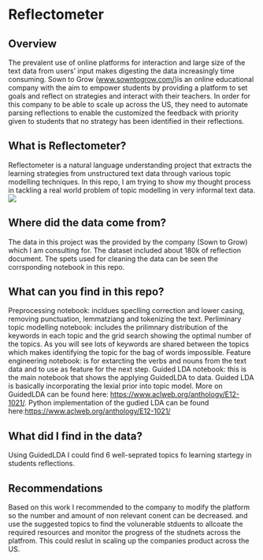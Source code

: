 # Reflectometer

##  Overview
The prevalent use of online platforms for interaction and large size of the text data from users’ input makes digesting the data increasingly time consuming. Sown to Grow (www.sowntogrow.com/)is an online educational company with the aim to empower students by providing a platform to set goals and reflect on strategies and interact with their teachers. In order for this company to be able to scale up across the US, they need to automate parsing reflections to enable the customized the feedback with priority given to students that no strategy has been identified in their reflections. 

## What is Reflectometer?
Reflectometer is a natural language understanding project that extracts the learning strategies from unstructured text data through various topic modelling techniques. In this repo, I am trying to show my thought process in tackling a real world problem of topic modelling in very informal text data. 
<img src="img/company.png" >

## Where did the data come from?
The data in this project was the provided by the company (Sown to Grow) which I am consulting for. The dataset included about 180k of reflection document. The spets used for cleaning the data can be seen the corrsponding notebook in this repo.

## What can you find in this repo?
Preprocessing notebook: 
incldues speclling correction and lower casing, removing punctuation, lemmatziang and tokenizing the text.
Perliminary topic modelling notebook:
includes the prilimnary distribution of the keywords in each topic and the grid search showing the optimal number of the topics. As you will see lots of keywords are shared between the topics which makes identifying the topic for the bag of words impossible.
Feature engineering notebook:
is for extarcting the verbs and nouns from the text data and to use as feature for the next step.
Guided LDA notebook:
this is the main notebook that shows the applying GuidedLDA to data. Guided LDA is basically incorporating the lexial prior into topic model. More on GuidedLDA can be found here: https://www.aclweb.org/anthology/E12-1021/. Python implementation of the gudied LDA can be found here:https://www.aclweb.org/anthology/E12-1021/

## What did I find in the data?
Using GuidedLDA I could find 6 well-seprated topics fo learning startegy in students reflections. 

## Recommendations
Based on this work I recommended to the company to modify the platform so the number and amount of non relevant conent can be decreased. and use the suggested topics to find the volunerable stduents to allcoate the required resources and monitor the progress of the studnets across the platfrom.
This could reslut in scaling up the companies product across the US. 

